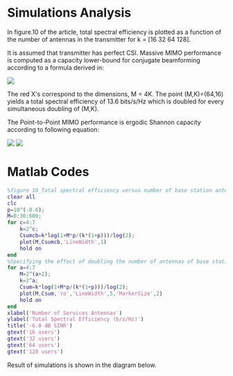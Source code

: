 # Simulations Analysis

In figure.10 of the article, total spectral efficiency is plotted as a function of the number of antennas in the transmitter for k = [16  32  64  128]. 

It is assumed that transmitter has perfect CSI. Massive MIMO performance is computed as a capacity lower-bound for conjugate beamforming according to a formula derived in:

<img src="https://latex.codecogs.com/svg.latex?\small&space;C_{sum\,cb}>K\log_2({1+\frac{M\rho_d}{K(1+\rho_d)}})" />

The red X's correspond to the dimensions, M = 4K. The point (M,K)=(64,16) yields a total spectral efficiency of 13.6 bits/s/Hz which is doubled for every simultaneous doubling of (M,K). 

The Point-to-Point MIMO performance is ergodic Shannon capacity according to following equation:

<img src="https://latex.codecogs.com/svg.latex?\small&space;C=\log_2({I_K+\frac{\rho_d}{M}G_d^HG_d})" />
<img src="https://latex.codecogs.com/svg.latex?\small&space;\quad=\log_2({I_M+\frac{\rho_d}{M}G_dG_d^H})" />

# Matlab Codes
```Matlab
%figure 10_Total spectral efficiency versus number of base station antennas for K equal to 16, 32, 64, 128 users operating at a minus 6 dB SINR.
clear all
clc
p=10^(-0.6);
M=0:30:600;
for c=4:7
    k=2^c;
    Csumcb=k*log(1+M*p/(k*(1+p)))/log(2);
    plot(M,Csumcb,'LineWidth',1)
    hold on
end
%Specifying the effect of doubling the number of antennas of base statiions and the number od users simultaneously 
for a=4:7 
    M=2^(a+2);
    k=2^a;
    Csum=k*log(1+M*p/(k*(1+p)))/log(2);
    plot(M,Csum,'ro','LineWidth',5,'MarkerSize',2)
    hold on
end
xlabel('Number of Services Antennas')
ylabel('Total Spectral Efficiency (b/s/Hz)')
title('-6.0 dB SINR')
gtext('16 users')
gtext('32 users')
gtext('64 users')
gtext('128 users')
```
Result of simulations is shown in the diagram below.
